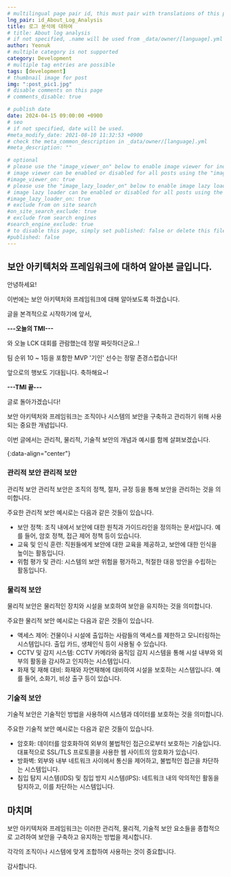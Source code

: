 ```yaml
---
# multilingual page pair id, this must pair with translations of this page. (This name must be unique)
lng_pair: id_About_Log_Analysis
title: 로그 분석에 대하여
# title: About log analysis
# if not specified, .name will be used from _data/owner/[language].yml
author: Yeonuk
# multiple category is not supported
category: Development
# multiple tag entries are possible
tags: [development]
# thumbnail image for post
img: ":post_pic1.jpg"
# disable comments on this page
# comments_disable: true

# publish date
date: 2024-04-15 09:00:00 +0900
# seo
# if not specified, date will be used.
#meta_modify_date: 2021-08-10 11:32:53 +0900
# check the meta_common_description in _data/owner/[language].yml
#meta_description: ""

# optional
# please use the "image_viewer_on" below to enable image viewer for individual pages or posts (_posts/ or [language]/_posts folders).
# image viewer can be enabled or disabled for all posts using the "image_viewer_posts: true" setting in _data/conf/main.yml.
#image_viewer_on: true
# please use the "image_lazy_loader_on" below to enable image lazy loader for individual pages or posts (_posts/ or [language]/_posts folders).
# image lazy loader can be enabled or disabled for all posts using the "image_lazy_loader_posts: true" setting in _data/conf/main.yml.
#image_lazy_loader_on: true
# exclude from on site search
#on_site_search_exclude: true
# exclude from search engines
#search_engine_exclude: true
# to disable this page, simply set published: false or delete this file
#published: false
---
```


<!-- outline-start -->

## 보안 아키텍처와 프레임워크에 대하여 알아본 글입니다.

안녕하세요!

이번에는 보안 아키텍처와 프레임워크에 대해 알아보도록 하겠습니다.

글을 본격적으로 시작하기에 앞서,

**---오늘의 TMI---**

와 오늘 LCK 대회를 관람했는데 정말 짜릿하더군요..!

팀 순위 10 ~ 1등을 포함한 MVP '기인' 선수는 정말 존경스럽습니다!

앞으로의 행보도 기대됩니다. 축하해요~!

**---TMI 끝---**

글로 돌아가겠습니다!

보안 아키텍처와 프레임워크는 조직이나 시스템의 보안을 구축하고 관리하기 위해 사용되는 중요한 개념입니다.

이번 글에서는 관리적, 물리적, 기술적 보안의 개념과 예시를 함께 살펴보겠습니다.

{:data-align="center"}

<!-- outline-end -->

### 관리적 보안 관리적 보안

관리적 보안 관리적 보안은 조직의 정책, 절차, 규정 등을 통해 보안을 관리하는 것을 의미합니다.

주요한 관리적 보안 예시로는 다음과 같은 것들이 있습니다.

- 보안 정책: 조직 내에서 보안에 대한 원칙과 가이드라인을 정의하는 문서입니다. 예를 들어, 암호 정책, 접근 제어 정책 등이 있습니다.
- 교육 및 인식 훈련: 직원들에게 보안에 대한 교육을 제공하고, 보안에 대한 인식을 높이는 활동입니다.
- 위험 평가 및 관리: 시스템의 보안 위험을 평가하고, 적절한 대응 방안을 수립하는 활동입니다.

### 물리적 보안

물리적 보안은 물리적인 장치와 시설을 보호하여 보안을 유지하는 것을 의미합니다.

주요한 물리적 보안 예시로는 다음과 같은 것들이 있습니다.

- 액세스 제어: 건물이나 시설에 출입하는 사람들의 액세스를 제한하고 모니터링하는 시스템입니다. 출입 카드, 생체인식 등이 사용될 수 있습니다.
- CCTV 및 감지 시스템: CCTV 카메라와 움직임 감지 시스템을 통해 시설 내부와 외부의 활동을 감시하고 인지하는 시스템입니다.
- 화재 및 재해 대비: 화재와 자연재해에 대비하여 시설을 보호하는 시스템입니다. 예를 들어, 소화기, 비상 출구 등이 있습니다.

### 기술적 보안

기술적 보안은 기술적인 방법을 사용하여 시스템과 데이터를 보호하는 것을 의미합니다.

주요한 기술적 보안 예시로는 다음과 같은 것들이 있습니다.

- 암호화: 데이터를 암호화하여 외부의 불법적인 접근으로부터 보호하는 기술입니다. 대표적으로 SSL/TLS 프로토콜을 사용한 웹 사이트의 암호화가 있습니다.
- 방화벽: 외부와 내부 네트워크 사이에서 통신을 제어하고, 불법적인 접근을 차단하는 시스템입니다.
- 침입 탐지 시스템(IDS) 및 침입 방지 시스템(IPS): 네트워크 내의 악의적인 활동을 탐지하고, 이를 차단하는 시스템입니다.

## 마치며

보안 아키텍처와 프레임워크는 이러한 관리적, 물리적, 기술적 보안 요소들을 종합적으로 고려하여 보안을 구축하고 유지하는 방법을 제시합니다.

각각의 조직이나 시스템에 맞게 조합하여 사용하는 것이 중요합니다.

감사합니다.
